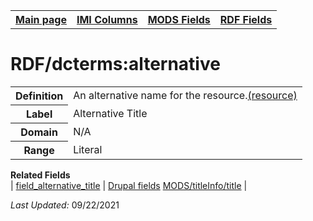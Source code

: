 <!DOCTYPE html>
<html>

<body>
<table style="width:100%">
  <tr>
    <th><a href="index.md">Main page</a></th>
	<th><a href="IMI.md">IMI Columns</a></th>
    <th><a href="MODS.md">MODS Fields</a></th>
    <th><a href="RDF.md">RDF Fields</a></th>
  </tr>
</table>


<h1>RDF/dcterms:alternative</h1>
<table>
<tr>
	<th>Definition</th>
	<td>An alternative name for the resource.<a href="http://purl.org/dc/terms/alternative">(resource)</a></td>
</tr>
<tr>
	<th>Label</th>
	<td>Alternative Title</td>
</tr>
<tr>
	<th>Domain</th>
	<td>N/A</td>
</tr>
<tr>
	<th>Range</th>
	<td>Literal</td>
</tr>
</table>
<dl>
	<dt><b>Related Fields</b></dt>
		| <a href="field_alternative_title.md">field_alternative_title</a> | <a href="DrupalFields.md">Drupal fields</a> <a href="mods.titleInfo.title.md">MODS/titleInfo/title</a> |
</dl>
<p><i>Last Updated: </i>09/22/2021</p>
</body>
</html>
